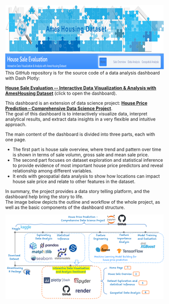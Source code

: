 <img src="dataset_download_and_EDA/images_dashboard/Picture0.png" height="150"/>   
<img src="dataset_download_and_EDA/images_dashboard/db-screenshot_00.png" height="50"/>   
This GitHub repository is for the source code of a data analysis dashboard with Dash Plotly:   

**[House Sale Evaluation -- Interactive Data Visualization & Analysis with AmesHousing Dataset](https://ameshousing-interactive-eda-app.onrender.com)** (click to open the dashboard).  

This dashboard is an extension of data science project: **[House Price Prediction – Comprehensive Data Science Project](https://github.com/ZNL0504/House-Price-Prediction)**.   
The goal of this dashboard is to interactively visualize data, interpret analytical results, and extract data insights in a very flexible and intuitive approach.  

The main content of the dashboard is divided into three parts, each with one page.
- The first part is house sale overview, where trend and pattern over time is shown in terms of sale volumn, gross sale and mean sale price.
- The second part focuses on dataset exploration and statistical inference to provide evidence of most important house price predictors and reveal relationship among different variables.
- It ends with geospatial data analysis to show how locations can impact house sale price and relate to other features in the dataset.

In summary, the project provides a data story telling platform, and the dashboard help bring the story to life.  
The image below depicts the outline and workflow of the whole project, as well as the basic components of the dashboard structure.

<img src="dataset_download_and_EDA/images_dashboard/Picture10_3.png" width="900"/>